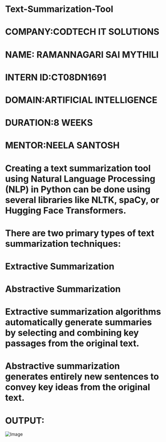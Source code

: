 # Text-Summarization-Tool
# COMPANY:CODTECH IT SOLUTIONS
# NAME: RAMANNAGARI SAI MYTHILI
# INTERN ID:CT08DN1691
# DOMAIN:ARTIFICIAL INTELLIGENCE
# DURATION:8 WEEKS
# MENTOR:NEELA SANTOSH
# Creating a text summarization tool using Natural Language Processing (NLP) in Python can be done using several libraries like NLTK, spaCy, or Hugging Face Transformers.
# There are two primary types of text summarization techniques:
# Extractive Summarization
# Abstractive Summarization
# Extractive summarization algorithms automatically generate summaries by selecting and combining key passages from the original text.
# Abstractive summarization generates entirely new sentences to convey key ideas from the original text. 
# OUTPUT:
![Image](https://github.com/user-attachments/assets/f395fa0e-05f8-4652-b991-11ca7bb06df6)



